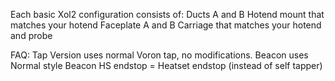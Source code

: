 Each basic Xol2 configuration consists of:
Ducts A and B
Hotend mount that matches your hotend
Faceplate A and B
Carriage that matches your hotend and probe


FAQ:
Tap Version uses normal Voron tap, no modifications.
Beacon uses Normal style Beacon
HS endstop = Heatset endstop (instead of self tapper)
